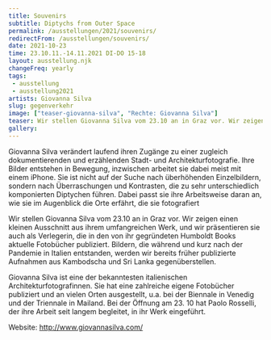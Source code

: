 ```yaml
---
title: Souvenirs
subtitle: Diptychs from Outer Space
permalink: /ausstellungen/2021/souvenirs/
redirectFrom: /ausstellungen/souvenirs/
date: 2021-10-23
time: 23.10.11.-14.11.2021 DI-DO 15-18
layout: ausstellung.njk
changeFreq: yearly
tags: 
 - ausstellung
 - ausstellung2021
artists: Giovanna Silva
slug: gegenverkehr
image: ["teaser-giovanna-silva", "Rechte: Giovanna Silva"]
teaser: Wir stellen Giovanna Silva vom 23.10 an in Graz vor. Wir zeigen einen kleinen Ausschnitt aus ihrem umfangreichen Werk, und wir präsentieren sie auch als Verlegerin, die in den von ihr gegründeten Humboldt Books aktuelle Fotobücher publiziert. Bildern, die während und kurz nach der Pandemie in Italien entstanden, werden wir bereits früher publizierte Aufnahmen aus Kambodscha und Sri Lanka gegenüberstellen.
gallery:
---
```


Giovanna Silva verändert laufend ihren Zugänge zu einer zugleich dokumentierenden und erzählenden Stadt- und Architekturfotografie. Ihre Bilder entstehen in Bewegung, inzwischen arbeitet sie dabei meist mit einem iPhone. Sie ist nicht auf der Suche nach überhöhenden Einzelbildern, sondern nach Überraschungen und Kontrasten, die zu sehr unterschiedlich komponierten Diptychen führen. Dabei passt sie ihre Arbeitsweise daran an, wie sie im Augenblick die Orte erfährt, die sie fotografiert

Wir stellen Giovanna Silva vom 23.10 an in Graz vor. Wir zeigen einen kleinen Ausschnitt aus ihrem umfangreichen Werk, und wir präsentieren sie auch als Verlegerin, die in den von ihr gegründeten Humboldt Books aktuelle Fotobücher publiziert. Bildern, die während und kurz nach der Pandemie in Italien entstanden, werden wir bereits früher publizierte Aufnahmen aus Kambodscha und Sri Lanka gegenüberstellen.

Giovanna Silva ist eine der bekanntesten italienischen Architekturfotografinnen. Sie hat eine zahlreiche eigene Fotobücher publiziert und an vielen Orten ausgestellt, u.a. bei der Biennale in Venedig und der Triennale in Mailand. Bei der Öffnung am 23. 10 hat Paolo Rosselli, der ihre Arbeit seit langem begleitet, in ihr Werk eingeführt. 

Website: http://www.giovannasilva.com/
